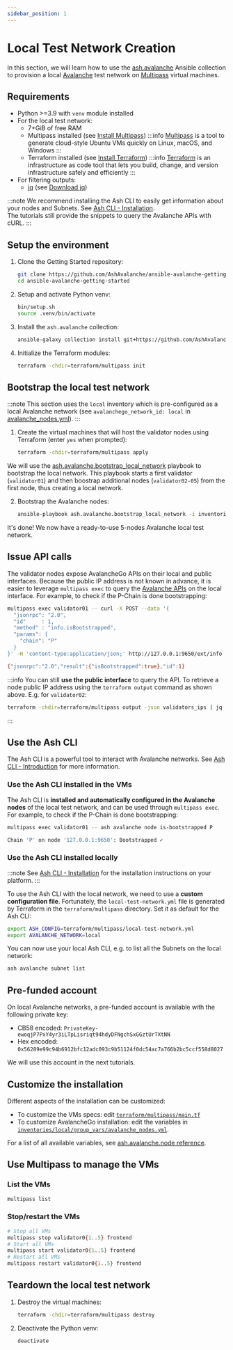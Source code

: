 ```yaml
---
sidebar_position: 1
---
```


# Local Test Network Creation

In this section, we will learn how to use the [ash.avalanche](https://github.com/AshAvalanche/ansible-avalanche-collection) Ansible collection to provision a local [Avalanche](https://docs.avax.network/) test network on [Multipass](https://multipass.run) virtual machines.

## Requirements

- Python >=3.9 with `venv` module installed
- For the local test network:
  - 7+GiB of free RAM
  - Multipass installed (see [Install Multipass](https://multipass.run/install))
    :::info
    [Multipass](https://multipass.run) is a tool to generate cloud-style Ubuntu VMs quickly on Linux, macOS, and Windows
    :::
  - Terraform installed (see [Install Terraform](https://developer.hashicorp.com/terraform/tutorials/aws-get-started/install-cli))
    :::info
    [Terraform](https://terraform.io) is an infrastructure as code tool that lets you build, change, and version infrastructure safely and efficiently
    :::
- For filtering outputs:
  - [jq](https://stedolan.github.io/jq/) (see [Download jq](https://stedolan.github.io/jq/download/))

:::note
We recommend installing the Ash CLI to easily get information about your nodes and Subnets. See [Ash CLI - Installation](/docs/toolkit/ash-cli/installation).  
The tutorials still provide the snippets to query the Avalanche APIs with cURL.
:::

## Setup the environment

1. Clone the Getting Started repository:

   ```bash
   git clone https://github.com/AshAvalanche/ansible-avalanche-getting-started
   cd ansible-avalanche-getting-started
   ```

2. Setup and activate Python venv:

   ```bash
   bin/setup.sh
   source .venv/bin/activate
   ```

3. Install the `ash.avalanche` collection:

   ```bash
   ansible-galaxy collection install git+https://github.com/AshAvalanche/ansible-avalanche-collection.git
   ```

4. Initialize the Terraform modules:

   ```bash
   terraform -chdir=terraform/multipass init
   ```

## Bootstrap the local test network

:::note
This section uses the `local` inventory which is pre-configured as a local Avalanche network (see `avalanchego_network_id: local` in [avalanche_nodes.yml](https://github.com/AshAvalanche/ansible-avalanche-getting-started/tree/main/inventories/local/group_vars/avalanche_nodes.yml#L5)).
:::

1. Create the virtual machines that will host the validator nodes using Terraform (enter `yes` when prompted):

   ```bash
   terraform -chdir=terraform/multipass apply
   ```

We will use the [ash.avalanche.bootstrap_local_network](https://github.com/AshAvalanche/ansible-avalanche-collection/blob/main/playbooks/bootstrap_local_network.yml) playbook to bootstrap the local network. This playbook starts a first validator (`validator01`) and then boostrap additional nodes (`validator02-05`) from the first node, thus creating a local network.

2. Bootstrap the Avalanche nodes:

   ```bash
   ansible-playbook ash.avalanche.bootstrap_local_network -i inventories/local
   ```

It's done! We now have a ready-to-use 5-nodes Avalanche local test network.

## Issue API calls

The validator nodes expose AvalancheGo APIs on their local and public interfaces. Because the public IP address is not known in advance, it is easier to leverage `multipass exec` to query the [Avalanche APIs](https://docs.avax.network/build/avalanchego-apis/) on the local interface. For example, to check if the P-Chain is done bootstrapping:

```bash title="Command"
multipass exec validator01 -- curl -X POST --data '{
  "jsonrpc": "2.0",
  "id"     : 1,
  "method" : "info.isBootstrapped",
  "params": {
    "chain": "P"
  }
}' -H 'content-type:application/json;' http://127.0.0.1:9650/ext/info
```

```bash title="Output"
{"jsonrpc":"2.0","result":{"isBootstrapped":true},"id":1}
```

:::info
You can still **use the public interface** to query the API. To retrieve a node public IP address using the `terraform output` command as shown above. E.g. for `validator02`:

```bash
terraform -chdir=terraform/multipass output -json validators_ips | jq '.[1]'
```

:::

## Use the Ash CLI

The Ash CLI is a powerful tool to interact with Avalanche networks. See [Ash CLI - Introduction](/docs/toolkit/ash-cli/introduction) for more information.

### Use the Ash CLI installed in the VMs

The Ash CLI is **installed and automatically configured in the Avalanche nodes** of the local test network, and can be used through `multipass exec`. For example, to check if the P-Chain is done bootstrapping:

```bash title="Command"
multipass exec validator01 -- ash avalanche node is-bootstrapped P
```

```bash title="Output"
Chain 'P' on node '127.0.0.1:9650': Bootstrapped ✓
```

### Use the Ash CLI installed locally

:::note
See [Ash CLI - Installation](/docs/toolkit/ash-cli/installation) for the installation instructions on your platform.
:::

To use the Ash CLI with the local network, we need to use a **custom configuration file**. Fortunately, the `local-test-network.yml` file is generated by Terraform in the `terraform/multipass` directory. Set it as default for the Ash CLI:

```bash
export ASH_CONFIG=terraform/multipass/local-test-network.yml
export AVALANCHE_NETWORK=local
```

You can now use your local Ash CLI, e.g. to list all the Subnets on the local network:

```bash
ash avalanche subnet list
```

## Pre-funded account

On local Avalanche networks, a pre-funded account is available with the following private key:

- CB58 encoded: `PrivateKey-ewoqjP7PxY4yr3iLTpLisriqt94hdyDFNgchSxGGztUrTXtNN`
- Hex encoded: `0x56289e99c94b6912bfc12adc093c9b51124f0dc54ac7a766b2bc5ccf558d8027`

We will use this account in the next tutorials.

## Customize the installation

Different aspects of the installation can be customized:

- To customize the VMs specs: edit [`terraform/multipass/main.tf`](https://github.com/AshAvalanche/ansible-avalanche-getting-started/tree/main/terraform/multipass/main.tf)
- To customize AvalancheGo installation: edit the variables in [`inventories/local/group_vars/avalanche_nodes.yml`](https://github.com/AshAvalanche/ansible-avalanche-getting-started/tree/main/inventories/local/group_vars/avalanche_nodes.yml).

For a list of all available variables, see [ash.avalanche.node reference](/docs/toolkit/ansible-avalanche-collection/reference/roles/avalanche-node).

## Use Multipass to manage the VMs

### List the VMs

```bash
multipass list
```

### Stop/restart the VMs

```bash
# Stop all VMs
multipass stop validator0{1..5} frontend
# Start all VMs
multipass start validator0{1..5} frontend
# Restart all VMs
multipass restart validator0{1..5} frontend
```

## Teardown the local test network

1. Destroy the virtual machines:

   ```bash
   terraform -chdir=terraform/multipass destroy
   ```

2. Deactivate the Python venv:

   ```bash
   deactivate
   ```
